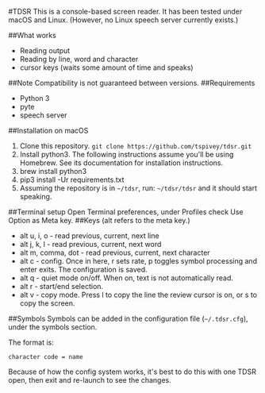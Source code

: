 #TDSR
This is a console-based screen reader.
It has been tested under macOS and Linux.
(However, no Linux speech server currently exists.)

##What works
* Reading output
* Reading by line, word and character
* cursor keys (waits some amount of time and speaks)

##Note
Compatibility is not guaranteed between versions.
##Requirements
* Python 3
* pyte
* speech server

##Installation on macOS
1. Clone this repository.
```git clone https://github.com/tspivey/tdsr.git```
1. Install python3. The following instructions assume you'll be using Homebrew.
See its documentation for installation instructions.
1. brew install python3
1. pip3 install -Ur requirements.txt
1. Assuming the repository is in ```~/tdsr```, run:
`~/tdsr/tdsr`
and it should start speaking.

##Terminal setup
Open Terminal preferences, under Profiles check Use Option as Meta key.
##Keys
(alt refers to the meta key.)
* alt u, i, o - read previous, current, next line
* alt j, k, l - read previous, current, next word
* alt m, comma, dot - read previous, current, next character
* alt c - config. Once in here, r sets rate, p toggles symbol processing and enter exits.
The configuration is saved.
* alt q - quiet mode on/off. When on, text is not automatically read.
* alt r - start/end selection.
* alt v - copy mode. Press l to copy the line the review cursor is on, or s to copy the screen.

##Symbols
Symbols can be added in the configuration file (```~/.tdsr.cfg```),
under the symbols section.

The format is:
```
character code = name
```
Because of how the config system works, it's best to do this with one TDSR open, then exit and re-launch to see the changes.
